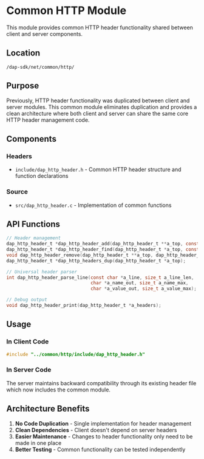 # Common HTTP Module

This module provides common HTTP header functionality shared between client and server components.

## Location

`/dap-sdk/net/common/http/`

## Purpose

Previously, HTTP header functionality was duplicated between client and server modules. This common module eliminates duplication and provides a clean architecture where both client and server can share the same core HTTP header management code.

## Components

### Headers
- `include/dap_http_header.h` - Common HTTP header structure and function declarations

### Source
- `src/dap_http_header.c` - Implementation of common functions

## API Functions

```c
// Header management
dap_http_header_t *dap_http_header_add(dap_http_header_t **a_top, const char *a_name, const char *a_value);
dap_http_header_t *dap_http_header_find(dap_http_header_t *a_top, const char *a_name);
void dap_http_header_remove(dap_http_header_t **a_top, dap_http_header_t *a_hdr);
dap_http_header_t *dap_http_headers_dup(dap_http_header_t *a_top);

// Universal header parser
int dap_http_header_parse_line(const char *a_line, size_t a_line_len, 
                               char *a_name_out, size_t a_name_max,
                               char *a_value_out, size_t a_value_max);

// Debug output
void dap_http_header_print(dap_http_header_t *a_headers);
```

## Usage

### In Client Code
```c
#include "../common/http/include/dap_http_header.h"
```

### In Server Code
The server maintains backward compatibility through its existing header file which now includes the common module.

## Architecture Benefits

1. **No Code Duplication** - Single implementation for header management
2. **Clean Dependencies** - Client doesn't depend on server headers
3. **Easier Maintenance** - Changes to header functionality only need to be made in one place
4. **Better Testing** - Common functionality can be tested independently 